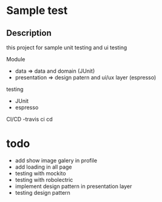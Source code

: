 # Sample test

## Description
this project for sample unit testing and ui testing

Module
- data => data and domain (JUnit)
- presentation => design patern and ui/ux layer (espresso)

testing
- JUnit
- espresso

CI/CD
-travis ci cd

# todo
- add show image galery in profile
- add loading in all page
- testing with mockito
- testing with robolectric 
- implement design pattern in presentation layer 
- testing design pattern


